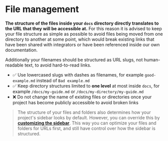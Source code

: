 # File management

**The structure of the files inside your `docs` directory directly translates to the URL that they will be accessible at.** For this reason it is advised to keep your file structure as simple as possible to avoid files being moved from one directory to another at some point, which would break existing links that have been shared with integrators or have been referenced inside our own documentation.

Additionally your filenames should be structured as URL slugs, not human-readable text, to avoid hard-to-read links.

- ✅ Use lowercased slugs with dashes as filenames, for example `good-example.md` instead of `Bad example.md`
- ✅ Keep directory structures limited to **one level** at most inside `docs`, for example `/docs/my-guide.md` or `/docs/my-directory/my-guide.md`
- ❌ Do not change the name of existing files or directories once your project has become publicly accessible to avoid broken links

> The structure of your files and folders also determines how your project's sidebar looks by default. However, you can override this by **[customizing the sidebar](./customizing-the-sidebar.md)**. This way you can optimize your files and folders for URLs first, and still have control over how the sidebar is structured.